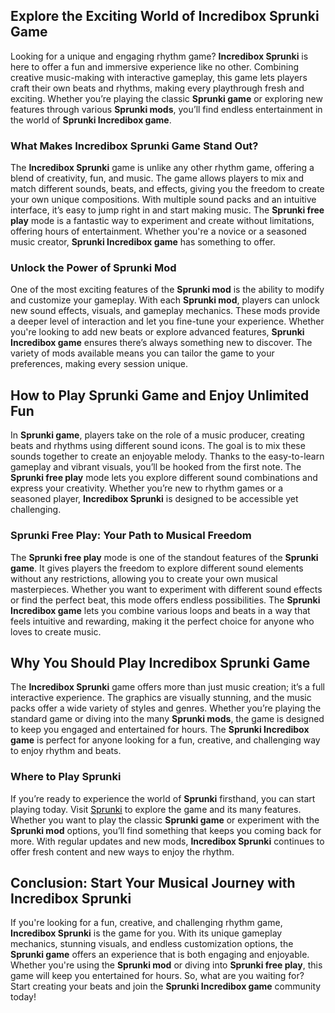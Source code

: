 <p>
  <h2>Explore the Exciting World of Incredibox Sprunki Game</h2>
  Looking for a unique and engaging rhythm game? <strong>Incredibox Sprunki</strong> is here to offer a fun and immersive experience like no other. Combining creative music-making with interactive gameplay, this game lets players craft their own beats and rhythms, making every playthrough fresh and exciting. Whether you’re playing the classic <strong>Sprunki game</strong> or exploring new features through various <strong>Sprunki mods</strong>, you’ll find endless entertainment in the world of <strong>Sprunki Incredibox game</strong>.

  <h3>What Makes Incredibox Sprunki Game Stand Out?</h3>
  The <strong>Incredibox Sprunki</strong> game is unlike any other rhythm game, offering a blend of creativity, fun, and music. The game allows players to mix and match different sounds, beats, and effects, giving you the freedom to create your own unique compositions. With multiple sound packs and an intuitive interface, it’s easy to jump right in and start making music. The <strong>Sprunki free play</strong> mode is a fantastic way to experiment and create without limitations, offering hours of entertainment. Whether you're a novice or a seasoned music creator, <strong>Sprunki Incredibox game</strong> has something to offer.

  <h3>Unlock the Power of Sprunki Mod</h3>
  One of the most exciting features of the <strong>Sprunki mod</strong> is the ability to modify and customize your gameplay. With each <strong>Sprunki mod</strong>, players can unlock new sound effects, visuals, and gameplay mechanics. These mods provide a deeper level of interaction and let you fine-tune your experience. Whether you're looking to add new beats or explore advanced features, <strong>Sprunki Incredibox game</strong> ensures there’s always something new to discover. The variety of mods available means you can tailor the game to your preferences, making every session unique.

  <h2>How to Play Sprunki Game and Enjoy Unlimited Fun</h2>
  In <strong>Sprunki game</strong>, players take on the role of a music producer, creating beats and rhythms using different sound icons. The goal is to mix these sounds together to create an enjoyable melody. Thanks to the easy-to-learn gameplay and vibrant visuals, you’ll be hooked from the first note. The <strong>Sprunki free play</strong> mode lets you explore different sound combinations and express your creativity. Whether you’re new to rhythm games or a seasoned player, <strong>Incredibox Sprunki</strong> is designed to be accessible yet challenging.

  <h3>Sprunki Free Play: Your Path to Musical Freedom</h3>
  The <strong>Sprunki free play</strong> mode is one of the standout features of the <strong>Sprunki game</strong>. It gives players the freedom to explore different sound elements without any restrictions, allowing you to create your own musical masterpieces. Whether you want to experiment with different sound effects or find the perfect beat, this mode offers endless possibilities. The <strong>Sprunki Incredibox game</strong> lets you combine various loops and beats in a way that feels intuitive and rewarding, making it the perfect choice for anyone who loves to create music.

  <h2>Why You Should Play Incredibox Sprunki Game</h2>
  The <strong>Incredibox Sprunki</strong> game offers more than just music creation; it’s a full interactive experience. The graphics are visually stunning, and the music packs offer a wide variety of styles and genres. Whether you’re playing the standard game or diving into the many <strong>Sprunki mods</strong>, the game is designed to keep you engaged and entertained for hours. The <strong>Sprunki Incredibox game</strong> is perfect for anyone looking for a fun, creative, and challenging way to enjoy rhythm and beats.

  <h3>Where to Play Sprunki</h3>
  If you’re ready to experience the world of <strong>Sprunki</strong> firsthand, you can start playing today. Visit <a href="https://sprunkisprunk.github.io/" style="color:black;">Sprunki</a> to explore the game and its many features. Whether you want to play the classic <strong>Sprunki game</strong> or experiment with the <strong>Sprunki mod</strong> options, you’ll find something that keeps you coming back for more. With regular updates and new mods, <strong>Incredibox Sprunki</strong> continues to offer fresh content and new ways to enjoy the rhythm.

  <h2>Conclusion: Start Your Musical Journey with Incredibox Sprunki</h2>
  If you're looking for a fun, creative, and challenging rhythm game, <strong>Incredibox Sprunki</strong> is the game for you. With its unique gameplay mechanics, stunning visuals, and endless customization options, the <strong>Sprunki game</strong> offers an experience that is both engaging and enjoyable. Whether you're using the <strong>Sprunki mod</strong> or diving into <strong>Sprunki free play</strong>, this game will keep you entertained for hours. So, what are you waiting for? Start creating your beats and join the <strong>Sprunki Incredibox game</strong> community today!
</p>
